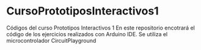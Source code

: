 # CursoPrototiposInteractivos1
Códigos del curso Prototipos Interactivos 1
En este repositorio encotrará el código de los ejercicios realizados con Arduino IDE. 
Se utiliza el microcontrolador CircuitPlayground

